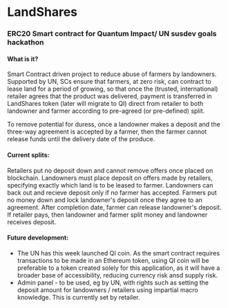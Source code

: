 # LandShares
### ERC20 Smart contract for Quantum Impact/ UN susdev goals hackathon

#### What is it?
Smart Contract driven project to reduce abuse of farmers by landowners.
Supported by UN, SCs ensure that farmers, at zero risk, can contract to lease land for a period of growing, so that once the (trusted, international) retailer agrees that the product was delivered, payment is transferred in LandShares token (later will migrate to QI) direct from retailer to both landowner and farmer according to pre-agreed (or pre-defined) split.

To remove potential for duress, once a landowner makes a deposit and the three-way agreement is accepted by a farmer, then the farmer cannot release funds until the delivery date of the produce.

#### Current splits:
Retailers put no deposit down and cannot remove offers once placed on blockchain.
Landowners must place deposit on offers made by retailers, specifying exactly which land is to be leased to farmer. Landowners can back out and recieve deposit only if no farmer has accepted.
Farmers put no money down and lock landowner's deposit once they agree to an agreement. After completion date, farmer can release landowner's deposit.
If retailer pays, then landowner and farmer split money and landowner receives deposit.

#### Future development:
* The UN has this week launched QI coin. As the smart contract requires transactions to be made in an Ethereum token, using QI coin will be preferable to a token created solely for this application, as it will have a broader base of accessibility, reducing currency risk ansd supply risk.
* Admin panel - to be used, eg by UN, with rights such as setting the deposit amount for landowners / retailers using impartial macro knowledge. This is currently set by retailer.

